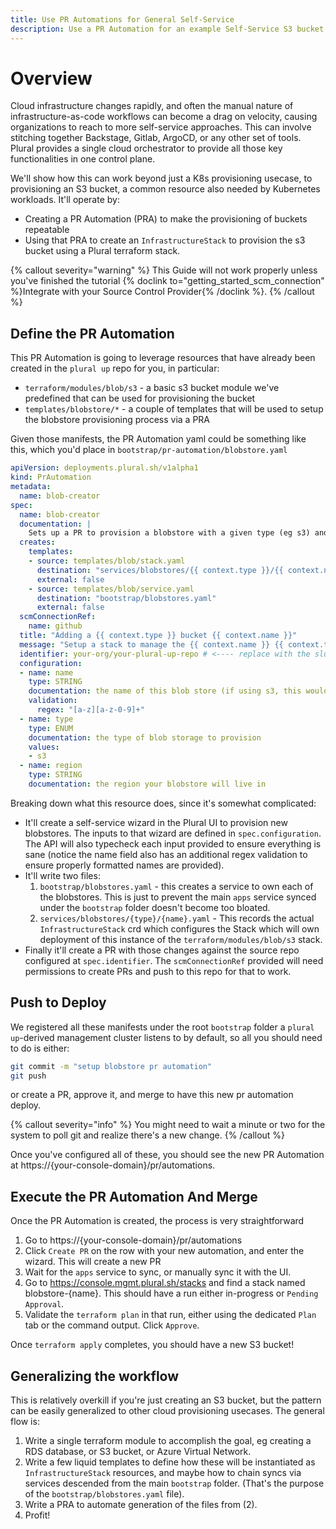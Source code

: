 ```yaml
---
title: Use PR Automations for General Self-Service
description: Use a PR Automation for an example Self-Service S3 bucket creation workflow
---
```


# Overview

Cloud infrastructure changes rapidly, and often the manual nature of infrastructure-as-code workflows can become a drag on velocity, causing organizations to reach to more self-service approaches.  This can involve stitching together Backstage, Gitlab, ArgoCD, or any other set of tools.  Plural provides a single cloud orchestrator to provide all those key functionalities in one control plane.

We'll show how this can work beyond just a K8s provisioning usecase, to provisioning an S3 bucket, a common resource also needed by Kubernetes workloads.  It'll operate by:

* Creating a PR Automation (PRA) to make the provisioning of buckets repeatable
* Using that PRA to create an `InfrastructureStack` to provision the s3 bucket using a Plural terraform stack.

{% callout severity="warning" %}
This Guide will not work properly unless you've finished the tutorial {% doclink to="getting_started_scm_connection" %}Integrate with your Source Control Provider{% /doclink %}.
{% /callout %}

## Define the PR Automation

This PR Automation is going to leverage resources that have already been created in the `plural up` repo for you, in particular:

* `terraform/modules/blob/s3` - a basic s3 bucket module we've predefined that can be used for provisioning the bucket
* `templates/blobstore/*` - a couple of templates that will be used to setup the blobstore provisioning process via a PRA

Given those manifests, the PR Automation yaml could be something like this, which you'd place in `bootstrap/pr-automation/blobstore.yaml`

```yaml
apiVersion: deployments.plural.sh/v1alpha1
kind: PrAutomation
metadata:
  name: blob-creator
spec:
  name: blob-creator
  documentation: |
    Sets up a PR to provision a blobstore with a given type (eg s3) and region
  creates:
    templates:
    - source: templates/blob/stack.yaml
      destination: "services/blobstores/{{ context.type }}/{{ context.name }}.yaml"
      external: false
    - source: templates/blob/service.yaml
      destination: "bootstrap/blobstores.yaml"
      external: false
  scmConnectionRef:
    name: github
  title: "Adding a {{ context.type }} bucket {{ context.name }}"
  message: "Setup a stack to manage the {{ context.name }} {{ context.type }} bucket"
  identifier: your-org/your-plural-up-repo # <---- replace with the slug for your plural up repo
  configuration:
  - name: name
    type: STRING
    documentation: the name of this blob store (if using s3, this would become an s3 bucket name)
    validation:
      regex: "[a-z][a-z-0-9]+"
  - name: type
    type: ENUM
    documentation: the type of blob storage to provision
    values:
    - s3
  - name: region
    type: STRING
    documentation: the region your blobstore will live in
```

Breaking down what this resource does, since it's somewhat complicated:

* It'll create a self-service wizard in the Plural UI to provision new blobstores. The inputs to that wizard are defined in `spec.configuration`.  The API will also typecheck each input provided to ensure everything is sane (notice the name field also has an additional regex validation to ensure properly formatted names are provided).
* It'll write two files:
    1. `bootstrap/blobstores.yaml` - this creates a service to own each of the blobstores.  This is just to prevent the main `apps` service synced under the `bootstrap` folder doesn't become too bloated.
    2. `services/blobstores/{type}/{name}.yaml` - This records the actual `InfrastructureStack` crd which configures the Stack which will own deployment of this instance of the `terraform/modules/blob/s3` stack.
* Finally it'll create a PR with those changes against the source repo configured at `spec.identifier`.  The `scmConnectionRef` provided will need permissions to create PRs and push to this repo for that to work.

## Push to Deploy

We registered all these manifests under the root `bootstrap` folder a `plural up`-derived management cluster listens to by default, so all you should need to do is either:

```sh
git commit -m "setup blobstore pr automation"
git push
```

or create a PR, approve it, and merge to have this new pr automation deploy.  

{% callout severity="info" %}
You might need to wait a minute or two for the system to poll git and realize there's a new change.
{% /callout %}

Once you've configured all of these, you should see the new PR Automation at https://{your-console-domain}/pr/automations.

## Execute the PR Automation And Merge

Once the PR Automation is created, the process is very straightforward

1. Go to https://{your-console-domain}/pr/automations
2. Click `Create PR` on the row with your new automation, and enter the wizard.  This will create a new PR
3. Wait for the `apps` service to sync, or manually sync it with the UI.
4. Go to https://console.mgmt.plural.sh/stacks and find a stack named blobstore-{name}.  This should have a run either in-progress or `Pending Approval`.
5. Validate the `terraform plan` in that run, either using the dedicated `Plan` tab or the command output.  Click `Approve`.

Once `terraform apply` completes, you should have a new S3 bucket!

## Generalizing the workflow

This is relatively overkill if you're just creating an S3 bucket, but the pattern can be easily generalized to other cloud provisioning usecases.  The general flow is:

1. Write a single terraform module to accomplish the goal, eg creating a RDS database, or S3 bucket, or Azure Virtual Network.
2. Write a few liquid templates to define how these will be instantiated as `InfrastructureStack` resources, and maybe how to chain syncs via services descended from the main `bootstrap` folder.  (That's the purpose of the `bootstrap/blobstores.yaml` file).
3. Write a PRA to automate generation of the files from (2).
4. Profit!
